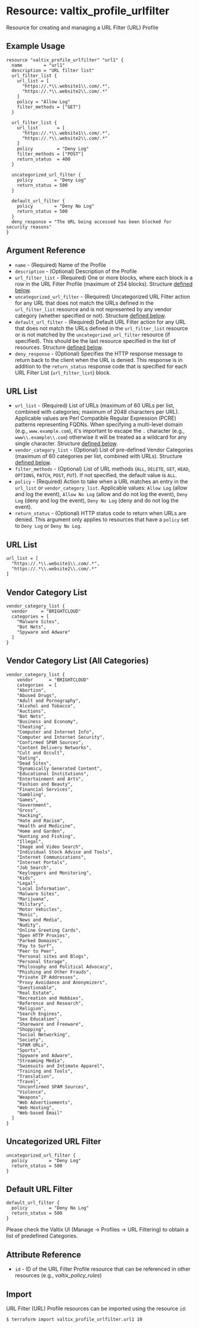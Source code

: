 # Resource: valtix_profile_urlfilter
Resource for creating and managing a URL Filter (URL) Profile

## Example Usage
```hcl
resource "valtix_profile_urlfilter" "url1" {
  name        = "url1"
  description = "URL filter list"
  url_filter_list {
    url_list = [
      "https://.*\\.website1\\.com/.*",
      "https://.*\\.website2\\.com/.*"
    ]
    policy = "Allow Log"
    filter_methods = ["GET"]
  }
  
  url_filter_list {
    url_list       = [
      "https://.*\\.website1\\.com/.*",
      "https://.*\\.website2\\.com/.*" 
    ]
    policy         = "Deny Log"
    filter_methods = ["POST"]
    return_status  = 400
  }
  
  uncategorized_url_filter {
    policy        = "Deny Log"
    return_status = 500
  }
  
  default_url_filter {
    policy        = "Deny No Log"
    return_status = 500
  }
  deny_response = "The URL being accessed has been blocked for security reasons"
}
```

## Argument Reference
* `name` - (Required) Name of the Profile
* `description` - (Optional) Description of the Profile
* `url_filter_list` - (Required) One or more blocks, where each block is a row in the URL Filter Profile (maximum of 254 blocks). Structure [defined below](#url-list).
* `uncategorized_url_filter` - (Required) Uncategorized URL Filter action for any URL that does not match the URLs defined in the `url_filter_list` resource and is not represented by any vendor category (whether specified or not).  Structure [defined below](#uncategorized-url-filter).
* `default_url_filter` - (Required) Default URL Filter action for any URL that does not match the URLs defined in the `url_filter_list` resource or is not matched by the `uncategorized_url_filter` resource (if specified).  This should be the last resource specified in the list of resources. Structure [defined below](#default-url-filter).
* `deny_response` - (Optional) Specifies the HTTP response message to return back to the client when the URL is denied. This response is in addition to the `return_status` response code that is specified for each URL Filter List (`url_filter_list`) block.

## URL List
* `url_list` - (Required) List of URLs (maximum of 60 URLs per list, combined with categories; maximum of 2048 characters per URL). Applicable values are Perl Compatible Regular Expression (PCRE) patterns representing FQDNs.  When specifying a multi-level domain (e.g., `www.example.com`), it's important to escape the `.` character (e.g., `www\\.example\\.com`) otherwise it will be treated as a wildcard for any single character.  Structure [defined below](#url-list).
* `vendor_category_list` - (Optional) List of pre-defined Vendor Categories (maximum of 60 categories per list, combined with URLs).  Structure [defined below](#vendor-category-list). 
* `filter_methods` - (Optional) List of URL methods (`ALL`, `DELETE`, `GET`, `HEAD`, `OPTIONS`, `PATCH`, `POST`, `PUT`). If not specified, the default value is `ALL`.
* `policy` - (Required) Action to take when a URL matches an entry in the `url_list` or `vendor_category_list`.  Applicable values: `Allow Log` (allow and log the event), `Allow No Log` (allow and do not log the event), `Deny Log` (deny and log the event), `Deny No Log` (deny and do not log the event).
* `return_status` - (Optional) HTTP status code to return when URLs are denied.  This argument only applies to resources that have a `policy` set to `Deny Log` or `Deny No Log`.

## URL List
```hcl
url_list = [
  "https://.*\\.website1\\.com/.*",
  "https://.*\\.website2\\.com/.*"
]
```

## Vendor Category List
```hcl
vendor_category_list {
  vendor     = "BRIGHTCLOUD"
  categories = [
    "Malware Sites",
    "Bot Nets",
    "Spyware and Adware"
  ]
}
```

## Vendor Category List (All Categories)
```hcl
vendor_category_list {
	vendor      = "BRIGHTCLOUD"
	categories  = [
    "Abortion",
    "Abused Drugs",
    "Adult and Pornography",
    "Alcohol and Tobacco",
    "Auctions",
    "Bot Nets",
    "Business and Economy",
    "Cheating",
    "Computer and Internet Info",
    "Computer and Internet Security",
    "Confirmed SPAM Sources",
    "Content Delivery Networks",
    "Cult and Occult",
    "Dating",
    "Dead Sites",
    "Dynamically Generated Content",
    "Educational Institutions",
    "Entertainment and Arts",
    "Fashion and Beauty",
    "Financial Services",
    "Gambling",
    "Games",
    "Government",
    "Gross",
    "Hacking",
    "Hate and Racism",
    "Health and Medicine",
    "Home and Garden",
    "Hunting and Fishing",
    "Illegal",
    "Image and Video Search",
    "Individual Stock Advice and Tools",
    "Internet Communications",
    "Internet Portals",
    "Job Search",
    "Keyloggers and Monitoring",
    "Kids",
    "Legal",
    "Local Information",
    "Malware Sites",
    "Marijuana",
    "Military",
    "Motor Vehicles",
    "Music",
    "News and Media",
    "Nudity",
    "Online Greeting Cards",
    "Open HTTP Proxies",
    "Parked Domains",
    "Pay to Surf",
    "Peer to Peer",
    "Personal sites and Blogs",
    "Personal Storage",
    "Philosophy and Political Advocacy",
    "Phishing and Other Frauds",
    "Private IP Addresses",
    "Proxy Avoidance and Anonymizers",
    "Questionable",
    "Real Estate",
    "Recreation and Hobbies",
    "Reference and Research",
    "Religion",
    "Search Engines",
    "Sex Education",
    "Shareware and Freeware",
    "Shopping",
    "Social Networking",
    "Society",
    "SPAM URLs",
    "Sports",
    "Spyware and Adware",
    "Streaming Media",
    "Swimsuits and Intimate Apparel",
    "Training and Tools",
    "Translation",
    "Travel",
    "Unconfirmed SPAM Sources",
    "Violence",
    "Weapons",
    "Web Advertisements",
    "Web Hosting",
    "Web-based Email"
  ]
}
```

## Uncategorized URL Filter
```hcl
uncategorized_url_filter {
  policy        = "Deny Log"
  return_status = 500
}
```

## Default URL Filter
```hcl
default_url_filter {
  policy        = "Deny No Log"
  return_status = 500
}
```

Please check the Valtix UI (Manage -> Profiles -> URL Filtering) to obtain a list of predefined Categories.

## Attribute Reference
* `id` - ID of the URL Filter Profile resource that can be referenced in other resources (e.g., *valtix_policy_rules*)

## Import
URL Filter (URL) Profile resources can be imported using the resource `id`:

```hcl
$ terraform import valtix_profile_urlfilter.url1 10
```